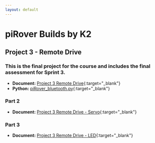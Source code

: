 ```yaml
---
layout: default
---
```


# piRover Builds by K2

## Project 3 - Remote Drive
### This is the final project for the course and includes the final assessment for Sprint 3. 

- **Document:** [Project 3 Remote Drive](P03.RemoteDrive.pdf){:target="_blank"}
- **Python:** [piRover_bluetooth.py](piRover_bluetooth.py){:target="_blank"}

### Part 2
- **Document:** [Project 3 Remote Drive - Servo](P03.RemoteDrive.Servo.pdf){:target="_blank"}

### Part 3
- **Document:** [Project 3 Remote Drive - LED](P03.RemoteDrive.LED.pdf){:target="_blank"}


